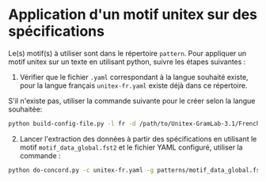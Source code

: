 # Application d'un motif unitex sur des spécifications
Le(s) motif(s) à utiliser sont dans le répertoire `pattern`.
Pour appliquer un motif unitex sur un texte en utilisant python, suivre les étapes suivantes : 
1. Vérifier que le fichier `.yaml` correspondant à la langue souhaité existe, pour la langue français `unitex-fr.yaml` existe déjà dans ce répertoire. 

S'il n'existe pas, utiliser la commande suivante pour le créer selon la langue souhaitée: 
```bash
python build-config-file.py -l fr -d /path/to/Unitex-GramLab-3.1/French -o unitex-fr.yaml unitex.yaml
```
2. Lancer l'extraction des données à partir des spécifications en utilisant le motif `motif_data_global.fst2` et le fichier YAML configuré, utiliser la commande :
```bash
python do-concord.py -c unitex-fr.yaml -g patterns/motif_data_global.fst2 spec-presage.txt
```
